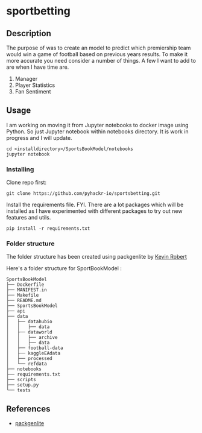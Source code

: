 <!---
https://github.com/rhwilr/markdown-documentation-template/blob/master/README.md
-->
# sportbetting

## Description

The purpose of was to create an model to predict which premiership team would win a game of football based on previous years results. To make it more accurate you need consider a number of things. A few I want to add to are when I have time are.

1. Manager
2. Player Statistics
3. Fan Sentiment



## Usage

I am working on moving it from Jupyter notebooks to docker image using Python. So just Jupyter notebook within notebooks directory. It is work in progress and I will update.
```
cd <installdirectory>/SportsBookModel/notebooks
jupyter notebook
```

### Installing

Clone repo first:
```
git clone https://github.com/pyhackr-io/sportsbetting.git
```

Install the requirements file. FYI. There are a lot packages which will be installed as I have experimented with different packages to try out new features and utils.
```
pip install -r requirements.txt
```



### Folder structure

The folder structure has been created using packgenlite by [Kevin Robert](https://github.com/krokrob)

Here's a folder structure for SportBookModel :

```
SportsBookModel
├── Dockerfile
├── MANIFEST.in
├── Makefile
├── README.md
├── SportsBookModel
├── api
├── data
│   ├── datahubio
│   │   ├── data
│   ├── dataworld
│   │   ├── archive
│   │   ├── data
│   ├── football-data
│   ├── kaggleEAdata
│   ├── processed
│   └── refdata
├── notebooks
├── requirements.txt
├── scripts
├── setup.py
└── tests
```

## References

- [packgenlite](https://github.com/krokrob/packgenlite)

